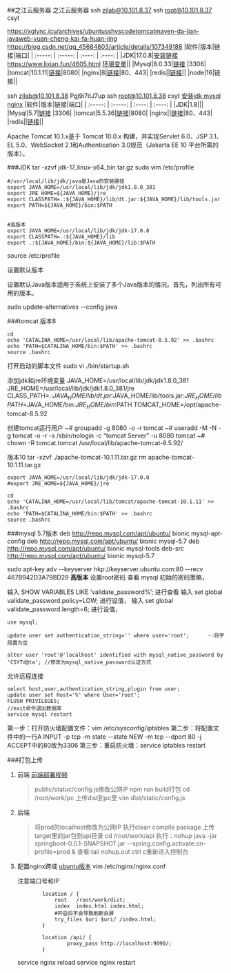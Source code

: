 ##之江云服务器
之江云服务器
ssh zjlab@10.101.8.37
ssh root@10.101.8.37
csyt

https://xglync.icu/archives/ubuntusshvscodetomcatmaven-da-jian-javaweb-yuan-cheng-kai-fa-huan-jing
https://blog.csdn.net/qq_45684803/article/details/107349188
|软件|版本|链接|端口|
| :-----: | :-----: | :----: | :----: |
|JDK|17.0.8|[安装链接](https://www.jianshu.com/p/96c03c33d421) https://www.lixian.fun/4605.html [环境变量](https://blog.csdn.net/webrx/article/details/120678805)||
|Mysql|8.0.33|[链接](https://www.jianshu.com/p/13d71125eec4) |3306|
|tomcat|10.1.11|[链接](https://xglync.icu/archives/ubuntusshvscodetomcatmaven-da-jian-javaweb-yuan-cheng-kai-fa-huan-jing)|8080|
|nginx|8|[链接](https://cloud.tencent.com/developer/article/1623233)|80、443|
|redis||[链接](https://www.jianshu.com/p/96c03c33d421)||
|node|16|链接||

ssh zjlab@10.101.8.38
Pgj9i7itJ7up
ssh root@10.101.8.38
csyt
[安装jdk mysql nginx](https://www.jianshu.com/p/96c03c33d421)
|软件|版本|链接|端口|
| :-----: | :-----: | :----: | :----: |
|JDK|1.8|||
|Mysql|5.7|[链接](https://www.cnblogs.com/blogtech/p/17514887.html) |3306|
|tomcat|5.5.36|[链接](https://blog.51cto.com/wangguishe/5789152)|8080|
|nginx||[链接](https://cloud.tencent.com/developer/article/1623233)|80、443|
|redis||[链接](https://www.jianshu.com/p/96c03c33d421)||

Apache Tomcat 10.1.x基于 Tomcat 10.0.x 构建，并实现Servlet 6.0、JSP 3.1、EL 5.0、WebSocket 2.1和Authentication 3.0规范（Jakarta EE 10 平台所需的版本）。


###JDK
tar -xzvf jdk-17_linux-x64_bin.tar.gz
sudo vim /etc/profile
```
#/usr/local/lib/jdk/java是Java的安装路径
export JAVA_HOME=/usr/local/lib/jdk/jdk1.8.0_381
export JRE_HOME=${JAVA_HOME}/jre
export CLASSPATH=.:${JAVA_HOME}/lib/dt.jar:${JAVA_HOME}/lib/tools.jar
export PATH=${JAVA_HOME}/bin:$PATH


#高版本
export JAVA_HOME=/usr/local/lib/jdk/jdk-17.0.8
export CLASSPATH=.:${JAVA_HOME}/lib
export .:${JAVA_HOME}/bin:${JAVA_HOME}/lib:$PATH
```
source /etc/profile

设置默认版本

设置默认Java版本适用于系统上安装了多个Java版本的情况。首先，列出所有可用的版本。

sudo update-alternatives --config java

###tomcat
版本8
```
cd
echo 'CATALINA_HOME=/usr/local/lib/apache-tomcat-8.5.92' >> .bashrc
echo 'PATH=$CATALINA_HOME/bin:$PATH' >> .bashrc
source .bashrc
```
打开启动的脚本文件
sudo vi ./bin/startup.sh

添加jdk和jre环境变量
JAVA_HOME=/usr/local/lib/jdk/jdk1.8.0_381
JRE_HOME=/usr/local/lib/jdk/jdk1.8.0_381/jre
CLASS_PATH=.:$JAVA_HOME/lib/dt.jar:$JAVA_HOME/lib/tools.jar:$JRE_HOME/lib
PATH=$JAVA_HOME/bin:$JRE_HOME/bin:$PATH
TOMCAT_HOME=/opt/apache-tomcat-8.5.92

创建tomcat运行用户
~# groupadd -g 8080 -o -r tomcat
~# useradd -M -N -g tomcat -o -r  -s /sbin/nologin -c "tomcat Server" -u 8080  tomcat
~# chown -R tomcat.tomcat /usr/local/lib/apache-tomcat-8.5.92/

版本10
tar -xzvf ./apache-tomcat-10.1.11.tar.gz
rm apache-tomcat-10.1.11.tar.gz

```
export JAVA_HOME=/usr/local/lib/jdk/jdk-17.0.8
#export JRE_HOME=${JAVA_HOME}/jre

cd
echo 'CATALINA_HOME=/usr/local/lib/tomcat/apache-tomcat-10.1.11' >> .bashrc
echo 'PATH=$CATALINA_HOME/bin:$PATH' >> .bashrc
source .bashrc
```

###mysql
5.7版本
deb http://repo.mysql.com/apt/ubuntu/ bionic mysql-apt-config
deb http://repo.mysql.com/apt/ubuntu/ bionic mysql-5.7
deb http://repo.mysql.com/apt/ubuntu/ bionic mysql-tools
deb-src http://repo.mysql.com/apt/ubuntu/ bionic mysql-5.7

sudo apt-key adv --keyserver hkp://keyserver.ubuntu.com:80 --recv 467B942D3A79BD29
**高版本**
设置root密码
查看 mysql 初始的密码策略，

输入 SHOW VARIABLES LIKE ‘validate_password%’; 进行查看
输入 set global validate_password.policy=LOW; 进行设值，
输入 set global validate_password.length=6; 进行设值，
```
use mysql; 
 
update user set authentication_string='' where user='root';      --将字段置为空
 
alter user 'root'@'localhost' identified with mysql_native_password by 'CSYTd@ta'; //修改为mysql_native_password认证方式
```
允许远程连接

```
select host,user,authentication_string,plugin from user;
update user set Host='%' where User='root';
FLUSH PRIVILEGES;
//exit命令退出数据库
service mysql restart
```
 第一步：打开防火墙配置文件：vim /etc/sysconfig/iptables
    第二步：将配置文件中的一行A INPUT -p tcp -m state --state NEW -m tcp --dport 80 -j ACCEPT中的80改为3306
    第三步：重启防火墙：service iptables restart

###打包上传
1. 前端
   [前端部署视频](https://www.bilibili.com/video/BV17A411E7aE?p=3&vd_source=97cfd40444b798b8f268faf7fc3dd004)
   >public/statuc/config.js修改公网IP
   npm run build打包
   cd /root/work/pc
   上传dist到pc里
    vim dist/static/config.js
    
2. 后端
    >将prod的localhost修改为公网IP
    执行clean compile package
    上传target里的jar包到api目录
    cd /root/work/api
    执行：nohup java -jar springboot-0.0.1-SNAPSHOT.jar --spring.config.activate.on-profile=prod &
    查看:tail nohup.out
    ctrl c重新进入控制台

3. 配置nginx跨域
   [ubuntu版本](https://blog.csdn.net/weixin_42603784/article/details/110084622)
   vim /etc/nginx/nginx.conf

    注意端口号和IP
    ```vim
            location / {
                root   /root/work/dist;
                index  index.html index.html;
                #开启后不会导致刷新白屏
                try_files $uri $uri/ /index.html;
            }

            location /api/ {
                    proxy_pass http://localhost:9090/;
            }
    ```
	service nginx reload
	service nginx restart
